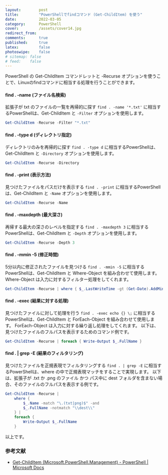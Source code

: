 ```yaml
---
layout:        post
title:         "PowerShellでfindコマンド (Get-ChildItem) を使う"
date:          2022-03-05
category:      PowerShell
cover:         /assets/cover14.jpg
redirect_from:
comments:      true
published:     true
latex:         false
photoswipe:    false
# sitemap: false
# feed:    false
---
```


PowerShell の Get-ChildItem コマンドレットと -Recurse オプションを使うことで、Linuxのfindコマンドに相当する処理を行うことができます。

#### find . -name (ファイル名検索)
拡張子が txt のファイルの一覧を再帰的に探す `find . -name '*.txt'` に相当するPowerShellは、Get-ChildItem と `-Filter` オプションを使用します。
```powershell
Get-ChildItem -Recurse -Filter "*.txt"
```

#### find . -type d (ディレクトリ指定)
ディレクトリのみを再帰的に探す `find . -type d` に相当するPowerShellは、Get-ChildItem と `-Directory` オプションを使用します。
```powershell
Get-ChildItem -Recurse -Directory
```

#### find . -print (表示方法)
見つけたファイルをパスだけを表示する `find . -print` に相当するPowerShellは、Get-ChildItem と `-Name` オプションを使用します。
```powershell
Get-ChildItem -Recurse -Name
```

#### find . -maxdepth (最大深さ)
再帰する最大の深さのレベルを指定する `find . -maxdepth 3` に相当するPowerShellは、Get-ChildItem と `-Depth` オプションを使用します。
```powershell
Get-ChildItem -Recurse -Depth 3
```

#### find . -mmin -5 (修正時間)
5分以内に修正されたファイルを見つける `find . -mmin -5` に相当するPowerShellは、Get-ChildItem と Where-Object を組み合わせて使用します。
Where-Object は入力に対するフィルター処理をしてくれます。
```powershell
Get-ChildItem -Recurse | where { $_.LastWriteTime -gt (Get-Date).AddMinutes(-5) }
```

#### find . -exec (結果に対する処理)
見つけたファイルに対して処理を行う `find . -exec echo {} \;` に相当するPowerShellは、Get-ChildItem と ForEach-Object を組み合わせて使用します。
ForEach-Object は入力に対する繰り返し処理をしてくれます。
以下は、見つけたファイルのフルパスを表示するためのコマンド例です。
```powershell
Get-ChildItem -Recurse | foreach { Write-Output $_.FullName }
```

#### find . \| grep -E (結果のフィルタリング)
見つけたファイルを正規表現でフィルタリングする `find . | grep -E` に相当するPowerShellは、where の中で正規表現マッチをすることで実現します。
以下は、拡張子が .txt か .png のファイル かつ パス中に dest フォルダを含まない場合、そのファイルのフルパスを表示する例です。

```powershell
Get-ChildItem -Recurse |
    where {
        $_.Name -match "\.(txt|png)$" -and
        $_.FullName -notmatch "\\dest\\"
    } |
    foreach {
        Write-Output $_.FullName
    }
```

以上です。

### 参考文献
- [Get-ChildItem (Microsoft.PowerShell.Management) - PowerShell \| Microsoft Docs](https://docs.microsoft.com/ja-jp/powershell/module/microsoft.powershell.management/get-childitem)
